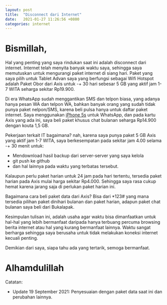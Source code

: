 ```yaml
---
layout: post
title:  "Disconnect dari Internet"
date:   2021-01-27 11:26:56 +0800
categories: internet
---
```


# Bismillah,

Hal yang penting yang saya rindukan saat ini adalah disconnect dari internet. Internet
telah menyita banyak waktu saya, sehingga saya memutuskan untuk mengurangi paket
internet di siang hari. Paket yang saya pilih untuk Tablet Advan saya yang berfungsi
sebagai Wifi Hotspot adalah Paket Obor dari Axis untuk -+ 30 hari sebesar 5 GB yang
aktif jam 1-7 WITA seharga sekitar Rp19.900.

Di era WhatsApp sudah menggantikan SMS dan telpon biasa, yang adanya hanya pesan WA dan 
telpon WA, bahkan banyak orang yang sudah tidak punya paket nelpon/SMS, karena beli
pulsa hanya untuk daftar paket internet. Saya menggunakan 
[iPhone 5s](https://www.muntaza.id/iphone/2021/05/26/review-iphone.html) untuk WhatsApp, dan
pada kartu Axis yang ada ini, saya beli paket khusus chat bulanan seharga Rp14.900 dengan
kouta 1,5 GB. 

Pekerjaan terkait IT bagaimana? nah, karena saya punya paket 5 GB Axis yang aktif
jam 1-7 WITA, saya berkesempatan pada sekitar jam 4.00 selama -+ 30 menit untuk:
- Mendownload hasil backup dari server-server yang saya kelola
- git push ke github
- dan hal lainnya pada waktu yang terbatas tersebut.

Kalaupun perlu paket harian untuk 24 jam pada hari tertentu, tersedia paket harian
pada Axis mulai harga sekitar Rp4.000.
Sehingga saya rasa cukup hemat karena jarang saja di perlukan paket harian ini.

Bagaimana cara beli paket data dari Axis? Bisa dari \*123\# yang mana tersedia pilihan
paket dinihari bulanan dan paket harian, adapun paket chat bulanan saya beli dari
Bukalapak.

Kesimpulan tulisan ini, adalah usaha agar waktu bisa dimanfaatkan untuk hal-hal yang lebih
bermanfaat daripada hanya terbuang percuma browsing berita internet atau hal yang kurang bermanfaat
lainnya. Waktu sangat berharga
sehingga saya berusaha untuk tidak melakukan koneksi internet kecuali penting.

Demikian dari saya, siapa tahu ada yang tertarik, semoga bermanfaat.

# Alhamdulillah

Catatan:
- Update 19 September 2021: Penyesuaian dengan paket data saat ini dan perubahan lainnya.
